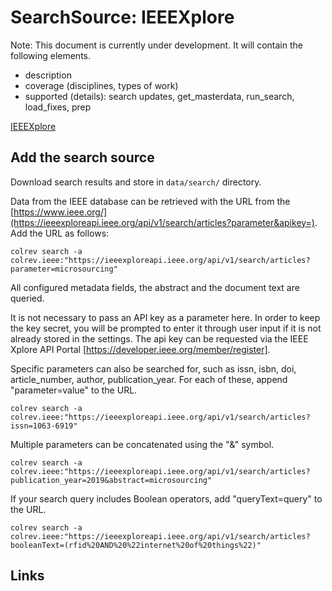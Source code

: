 # SearchSource: IEEEXplore

Note: This document is currently under development. It will contain the following elements.

- description
- coverage (disciplines, types of work)
- supported (details): search updates, get_masterdata, run_search, load_fixes, prep

[IEEEXplore](https://ieeexplore.ieee.org/)

## Add the search source

Download search results and store in `data/search/` directory.

Data from the IEEE database can be retrieved with the URL from the [https://www.ieee.org/](https://ieeexploreapi.ieee.org/api/v1/search/articles?parameter&apikey=). Add the URL as follows:

```
colrev search -a colrev.ieee:"https://ieeexploreapi.ieee.org/api/v1/search/articles?parameter=microsourcing"
```
All configured metadata fields, the abstract and the document text are queried.

It is not necessary to pass an API key as a parameter here. In order to keep the key secret, you will be prompted to enter it through user input if it is not already stored in the settings. The api key can be requested via the IEEE Xplore API Portal [https://developer.ieee.org/member/register]. 


Specific parameters can also be searched for, such as issn, isbn, doi, article_number, author, publication_year. For each of these, append "parameter=value" to the URL.

```
colrev search -a colrev.ieee:"https://ieeexploreapi.ieee.org/api/v1/search/articles?issn=1063-6919"
```

Multiple parameters can be concatenated using the "&" symbol.

```
colrev search -a colrev.ieee:"https://ieeexploreapi.ieee.org/api/v1/search/articles?publication_year=2019&abstract=microsourcing"
```

If your search query includes Boolean operators, add "queryText=query" to the URL.

```
colrev search -a colrev.ieee:"https://ieeexploreapi.ieee.org/api/v1/search/articles?booleanText=(rfid%20AND%20%22internet%20of%20things%22)"
```

## Links
